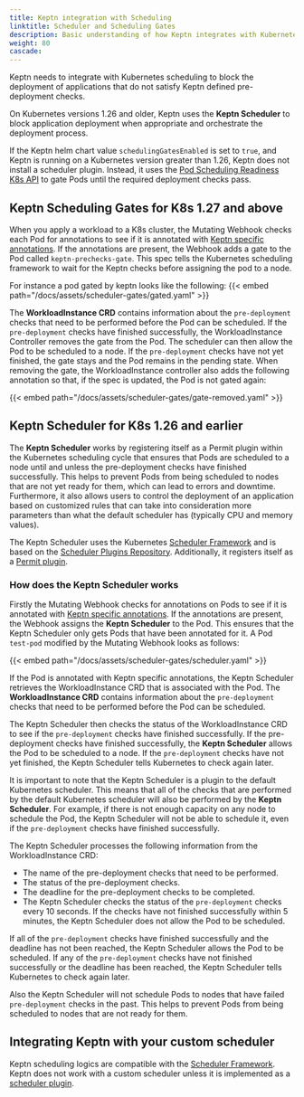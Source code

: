 ```yaml
---
title: Keptn integration with Scheduling
linktitle: Scheduler and Scheduling Gates
description: Basic understanding of how Keptn integrates with Kubernetes Pod Scheduling
weight: 80
cascade:
---
```


Keptn needs to integrate with Kubernetes scheduling to block
the deployment of applications that do not satisfy Keptn defined pre-deployment checks.

On Kubernetes versions 1.26 and older,
Keptn uses the **Keptn Scheduler** to block application deployment when appropriate
and orchestrate the deployment process.

If the Keptn helm chart value `schedulingGatesEnabled` is set to `true`, and Keptn is running on a Kubernetes version
greater than 1.26, Keptn does not install a scheduler plugin.
Instead, it uses
the [Pod Scheduling Readiness K8s API](https://kubernetes.io/docs/concepts/scheduling-eviction/pod-scheduling-readiness) 
to gate Pods until the required deployment checks pass.
## Keptn Scheduling Gates for K8s 1.27 and above

When you apply a workload to a K8s cluster,
the Mutating Webhook checks each Pod for annotations
to see if it is annotated with
[Keptn specific annotations](../../../implementing/integrate/#basic-annotations).
If the annotations are present, the Webhook adds a gate to the Pod called `keptn-prechecks-gate`.
This spec tells the Kubernetes scheduling framework
to wait for  the Keptn checks before assigning the pod to a node.

For instance a pod gated by keptn looks like the following:
{{< embed path="/docs/assets/scheduler-gates/gated.yaml" >}}

The **WorkloadInstance CRD** contains information about the `pre-deployment` checks that
need to be performed before the Pod can be scheduled.
If the `pre-deployment` checks have finished successfully, the WorkloadInstance Controller removes the gate from the
Pod.
The scheduler can then allow the Pod to be scheduled to a node.
If the `pre-deployment` checks have not yet finished, the gate stays and the Pod remains in the pending state.
When removing the gate, the WorkloadInstance controller also adds the following annotation so that,
if the spec is updated,
the Pod is not gated again:

{{< embed path="/docs/assets/scheduler-gates/gate-removed.yaml" >}}

## Keptn Scheduler for K8s 1.26 and earlier

The **Keptn Scheduler** works by registering itself as a Permit plugin within the Kubernetes
scheduling cycle that ensures that Pods are scheduled to a node until and unless the
pre-deployment checks have finished successfully.
This helps to prevent Pods from being scheduled to nodes that are not yet ready for them,
which can lead to errors and downtime.
Furthermore, it also allows users to control the deployment of an application based on
customized rules that can take into consideration more parameters than what the default
scheduler has (typically CPU and memory values).

The Keptn Scheduler uses the Kubernetes
[Scheduler Framework](https://kubernetes.io/docs/concepts/scheduling-eviction/scheduling-framework/) and is based on the
[Scheduler Plugins Repository](https://github.com/kubernetes-sigs/scheduler-plugins/tree/master).
Additionally, it registers itself as
a [Permit plugin](https://kubernetes.io/docs/concepts/scheduling-eviction/scheduling-framework/#permit).

### How does the Keptn Scheduler works

Firstly the Mutating Webhook checks for annotations on Pods to see if it is annotated with
[Keptn specific annotations](../../../implementing/integrate/#basic-annotations).
If the annotations are present, the Webhook assigns the **Keptn Scheduler** to the Pod.
This ensures that the Keptn Scheduler only gets Pods that have been annotated for it.
A Pod `test-pod` modified by the Mutating Webhook looks as follows:

{{< embed path="/docs/assets/scheduler-gates/scheduler.yaml" >}}

If the Pod is annotated with Keptn specific annotations, the Keptn Scheduler retrieves
the WorkloadInstance CRD that is associated with the Pod.
The **WorkloadInstance CRD** contains information about the `pre-deployment` checks that
need to be performed before the Pod can be scheduled.

The Keptn Scheduler then checks the status of the WorkloadInstance CRD to see
if the `pre-deployment` checks have finished successfully.
If the pre-deployment checks have finished successfully, the **Keptn Scheduler** allows
the Pod to be scheduled to a node.
If the `pre-deployment` checks have not yet finished, the Keptn Scheduler tells Kubernetes to check again later.

It is important to note that the Keptn Scheduler is a plugin to the default Kubernetes scheduler.
This means that all of the checks that are performed by the default Kubernetes scheduler
will also be performed by the **Keptn Scheduler**.
For example, if there is not enough capacity on any node to schedule the Pod,
the Keptn Scheduler will not be able to schedule it, even if the `pre-deployment`
checks have finished successfully.

The Keptn Scheduler processes the following information from the WorkloadInstance CRD:

- The name of the pre-deployment checks that need to be performed.
- The status of the pre-deployment checks.
- The deadline for the pre-deployment checks to be completed.
- The Keptn Scheduler checks the status of the `pre-deployment` checks every 10 seconds.
If the checks have not finished successfully within 5 minutes,
the Keptn Scheduler does not allow the Pod to be scheduled.

If all of the `pre-deployment` checks have finished successfully and the deadline has not been reached,
the Keptn Scheduler allows the Pod to be scheduled.
If any of the `pre-deployment` checks have not finished successfully or the deadline has
been reached, the Keptn Scheduler tells Kubernetes to check again later.

Also the Keptn Scheduler will not schedule Pods to nodes that have failed `pre-deployment`
checks in the past.
This helps to prevent Pods from being scheduled to nodes that are not ready for them.

## Integrating Keptn with your custom scheduler

Keptn scheduling logics are compatible with
the [Scheduler Framework](https://kubernetes.io/docs/concepts/scheduling-eviction/scheduling-framework/).
Keptn does not work with a custom scheduler unless it is implemented as
a [scheduler plugin](https://kubernetes.io/docs/concepts/scheduling-eviction/scheduling-framework/#plugin-configuration).
